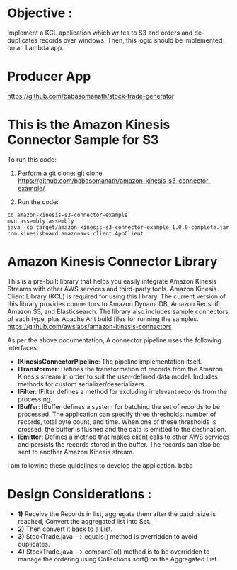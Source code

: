 # Objective :
  Implement a KCL application which writes to S3 and orders and de-duplicates records over windows. Then, this logic should be implemented on an Lambda app.

# Producer App
https://github.com/babasomanath/stock-trade-generator
   
# This is the Amazon Kinesis Connector Sample for S3

To run this code:

1) Perform a git clone:
 git clone https://github.com/babasomanath/amazon-kinesis-s3-connector-example/

2) Run the code:
```
cd amazon-kinesis-s3-connector-example
mvn assembly:assembly
java -cp target/amazon-kinesis-s3-connector-example-1.0.0-complete.jar com.kinesisboard.amazonaws.client.AppClient
```



# Amazon Kinesis Connector Library

This is a pre-built library that helps you easily integrate Amazon Kinesis Streams with other AWS services and third-party tools. Amazon Kinesis Client Library (KCL) is required for using this library. The current version of this library provides connectors to Amazon DynamoDB, Amazon Redshift, Amazon S3, and Elasticsearch. The library also includes sample connectors of each type, plus Apache Ant build files for running the samples. https://github.com/awslabs/amazon-kinesis-connectors

As per the above documentation, A connector pipeline uses the following interfaces:

+ **IKinesisConnectorPipeline**: The pipeline implementation itself.
+ **ITransformer**: Defines the transformation of records from the Amazon Kinesis stream in order to suit the user-defined data model. Includes methods for custom serializer/deserializers.
+ **IFilter**: IFilter defines a method for excluding irrelevant records from the processing.
+ **IBuffer**: IBuffer defines a system for batching the set of records to be processed. The application can specify three thresholds: number of records, total byte count, and time. When one of these thresholds is crossed, the buffer is flushed and the data is emitted to the destination.
+ **IEmitter**: Defines a method that makes client calls to other AWS services and persists the records stored in the buffer. The records can also be sent to another Amazon Kinesis stream.


I am following these guidelines to develop the application.
baba
# Design Considerations :

+ **1)** Receive the Records in list, aggregate them after the batch size is reached, Convert the aggregated list into Set. 
+ **2)** Then convert it back to a List.
+ **3)** StockTrade.java  -->  equals() method is overridden to avoid duplicates.  
+ **4)** StockTrade.java  -->  compareTo() method is to be overridden to manage the ordering using Collections.sort() on the Aggregated List.
